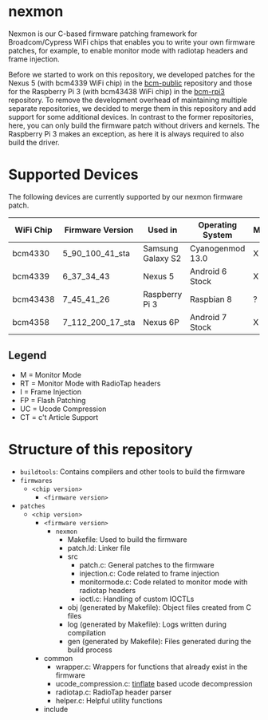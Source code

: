 # nexmon
Nexmon is our C-based firmware patching framework for Broadcom/Cypress WiFi chips 
that enables you to write your own firmware patches, for example, to enable monitor
mode with radiotap headers and frame injection.

Before we started to work on this repository, we developed patches for the Nexus 5 (with bcm4339 WiFi chip) in the [bcm-public](https://github.com/seemoo-lab/bcm-public)  repository and those for the Raspberry Pi 3 (with bcm43438 WiFi chip) in the [bcm-rpi3](https://github.com/seemoo-lab/bcm-rpi3) repository. To remove the development overhead of maintaining multiple separate repositories, we decided to merge them in this repository and add support for some additional devices. In contrast to the former repositories, here, you can only build the firmware patch without drivers and kernels. The Raspberry Pi 3 makes an exception, as here it is always required to also build the driver.

# Supported Devices
The following devices are currently supported by our nexmon firmware patch.

WiFi Chip | Firmware Version | Used in           | Operating System |  M  | RT  |  I  | FP  | UC  | CT 
--------- | ---------------- | ----------------- | ---------------- | --- | --- | --- | --- | --- | ---
bcm4330   | 5_90_100_41_sta  | Samsung Galaxy S2 | Cyanogenmod 13.0 |  X  |  X  |     |  X  |  X  |    
bcm4339   | 6_37_34_43       | Nexus 5           | Android 6 Stock  |  X  |  X  |  X  |  X  |  X  |  X 
bcm43438  | 7_45_41_26       | Raspberry Pi 3    | Raspbian 8       |  ?  |  ?  |  ?  |  ?  |  ?  |  ? 
bcm4358   | 7_112_200_17_sta | Nexus 6P          | Android 7 Stock  |  X  |  X  |     |  X  |  X  |  X 

## Legend
- M = Monitor Mode
- RT = Monitor Mode with RadioTap headers
- I = Frame Injection
- FP = Flash Patching
- UC = Ucode Compression
- CT = c't Article Support

# Structure of this repository
* `buildtools`: Contains compilers and other tools to build the firmware
* `firmwares`
  * `<chip version>`
    * `<firmware version>`
* `patches`
  * `<chip version>`
    * `<firmware version>`
      * `nexmon`
        * Makefile: Used to build the firmware
        * patch.ld: Linker file
        * src
          * patch.c: General patches to the firmware
          * injection.c: Code related to frame injection
          * monitormode.c: Code related to monitor mode with radiotap headers
          * ioctl.c: Handling of custom IOCTLs
        * obj (generated by Makefile): Object files created from C files
        * log (generated by Makefile): Logs written during compilation
        * gen (generated by Makefile): Files generated during the build process
    * common
      * wrapper.c: Wrappers for functions that already exist in the firmware
      * ucode_compression.c: [tinflate](http://achurch.org/tinflate.c) based ucode decompression
      * radiotap.c: RadioTap header parser
      * helper.c: Helpful utility functions
    * include
